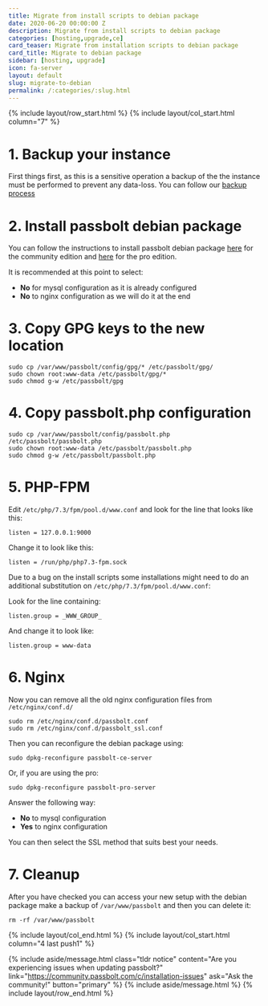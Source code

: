 ```yaml
---
title: Migrate from install scripts to debian package
date: 2020-06-20 00:00:00 Z
description: Migrate from install scripts to debian package
categories: [hosting,upgrade,ce]
card_teaser: Migrate from installation scripts to debian package
card_title: Migrate to debian package
sidebar: [hosting, upgrade]
icon: fa-server
layout: default
slug: migrate-to-debian
permalink: /:categories/:slug.html
---
```


{% include layout/row_start.html %}
{% include layout/col_start.html column="7" %}

# 1. Backup your instance

First things first, as this is a sensitive operation a backup of the the instance must be performed to prevent any data-loss. You can follow our [backup process](/hosting/backup)

# 2. Install passbolt debian package

You can follow the instructions to install passbolt debian package [here](/hosting/install/ce/debian/debian.html) for the community edition and [here](/hosting/install/pro/debian/debian.html) for the pro edition.

It is recommended at this point to select:

- **No** for mysql configuration as it is already configured
- **No** to nginx configuration as we will do it at the end

# 3. Copy GPG keys to the new location

```
sudo cp /var/www/passbolt/config/gpg/* /etc/passbolt/gpg/
sudo chown root:www-data /etc/passbolt/gpg/*
sudo chmod g-w /etc/passbolt/gpg
```
# 4. Copy passbolt.php configuration

```
sudo cp /var/www/passbolt/config/passbolt.php /etc/passbolt/passbolt.php
sudo chown root:www-data /etc/passbolt/passbolt.php
sudo chmod g-w /etc/passbolt/passbolt.php
```

# 5. PHP-FPM

Edit `/etc/php/7.3/fpm/pool.d/www.conf` and look for the line that looks like this:

```
listen = 127.0.0.1:9000
```

Change it to look like this:

```
listen = /run/php/php7.3-fpm.sock
```

Due to a bug on the install scripts some installations might need to do an additional substitution on `/etc/php/7.3/fpm/pool.d/www.conf`:

Look for the line containing:

```
listen.group = _WWW_GROUP_
```

And change it to look like:

```
listen.group = www-data
```

# 6. Nginx

Now you can remove all the old nginx configuration files from `/etc/nginx/conf.d/`
```
sudo rm /etc/nginx/conf.d/passbolt.conf
sudo rm /etc/nginx/conf.d/passbolt_ssl.conf
```
Then you can reconfigure the debian package using:
```
sudo dpkg-reconfigure passbolt-ce-server
```
Or, if you are using the pro:
```
sudo dpkg-reconfigure passbolt-pro-server
```

Answer the following way:

- **No** to mysql configuration
- **Yes** to nginx configuration

You can then select the SSL method that suits best your needs.

# 7. Cleanup

After you have checked you can access your new setup with the debian package make a backup of `/var/www/passbolt` and then
you can delete it:

```
rm -rf /var/www/passbolt
```

{% include layout/col_end.html %}
{% include layout/col_start.html column="4 last push1" %}


{% include aside/message.html
    class="tldr notice"
    content="Are you experiencing issues when updating passbolt?"
    link="https://community.passbolt.com/c/installation-issues"
    ask="Ask the community!"
    button="primary"
%}
{% include aside/message.html %}
{% include layout/row_end.html %}
